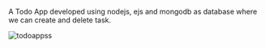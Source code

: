 A Todo App developed using nodejs, ejs and mongodb as database where we can create and delete task.

![todoappss](https://user-images.githubusercontent.com/84058726/152115687-4501ed5c-b085-466c-a2fa-8c5039266e40.png)
